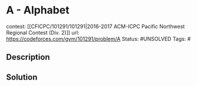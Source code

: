 # A - Alphabet

contest: [[CFICPC/101291/101291|2016-2017 ACM-ICPC Pacific Northwest Regional Contest (Div. 2)]]
url: https://codeforces.com/gym/101291/problem/A
Status: #UNSOLVED
Tags: #

## Description

## Solution

